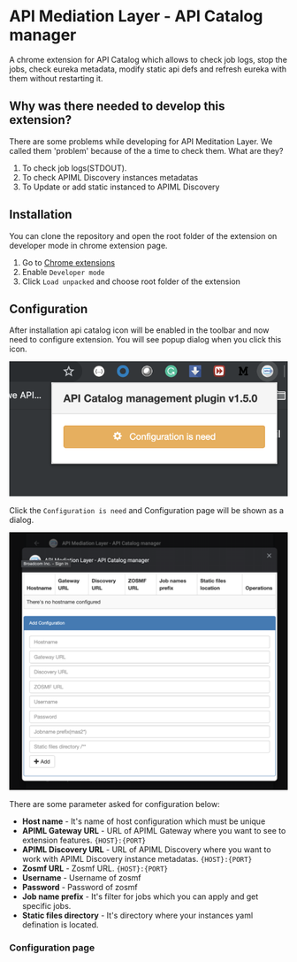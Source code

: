 # API Mediation Layer - API Catalog manager
A chrome extension for API Catalog which allows to check job logs, stop the jobs, check eureka metadata, modify static api defs and refresh eureka with them without restarting it.

## Why was there needed to develop this extension?
There are some problems while developing for API Meditation Layer. We called them 'problem' because of the a time to check them. What are they?
1. To check job logs(STDOUT).
2. To check APIML Discovery instances metadatas
3. To Update or add static instanced to APIML Discovery


## Installation
You can clone the repository and open the root folder of the extension on developer mode in chrome extension page.
1. Go to [Chrome extensions](chrome://extensions/)
2. Enable `Developer mode`
3. Click `Load unpacked` and choose root folder of the extension 

## Configuration
After installation api catalog icon will be enabled in the toolbar and now need to configure extension. You will see popup dialog when you click this icon.

![alt text](doc-images/screen1-config-1.png)

Click the `Configuration is need` and Configuration page will be shown as a dialog.

![alt text](doc-images/screen2.png)

There are some parameter asked for configuration below:
- **Host name** - It's name of host configuration which must be unique
- **APIML Gateway URL** - URL of APIML Gateway where you want to see to extension features. `{HOST}:{PORT}`
- **APIML Discovery URL** - URL of APIML Discovery where you want to work with APIML Discovery instance metadatas. `{HOST}:{PORT}`
- **Zosmf URL**  - Zosmf URL. `{HOST}:{PORT}`
- **Username**  - Username of zosmf
- **Password**  - Password of zosmf
- **Job name prefix**  - It's filter for jobs which you can apply and get specific jobs.
- **Static files directory**  - It's directory where your instances yaml defination is located.

### Configuration page

